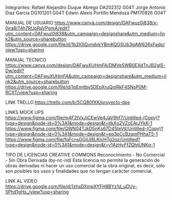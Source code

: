 Integrantes:
Rafael Alejandro Duque Abrego DA202312 G04T
Jorge Antonio Diaz Garcia DG101201 G04T
Edwin Alexis Portillo Mendoza PM170926 G04T

MANUAL DE USUARIO
https://www.canva.com/design/DAFwuz0j838/x-0jra8iT4h7RUpRaVPgmA/edit?utm_content=DAFwuz0j838&utm_campaign=designshare&utm_medium=link2&utm_source=sharebutton
https://drive.google.com/file/d/1b2IGlQvndvkYBmKQGSUb3gAW626sFadp/view?usp=sharing

MANUAL TECNICO
https://www.canva.com/design/DAFwuXUHmFA/DMVeSWB0EXdTnJB2glS-Dw/edit?utm_content=DAFwuXUHmFA&utm_campaign=designshare&utm_medium=link2&utm_source=sharebutton
https://drive.google.com/file/d/1pEmjtbv5DEpXruQoIRkF4SNsP0M-RCXT/view?usp=sharing

LINK TRELLO 
https://trello.com/b/5CQ80fXK/proyecto-dps

LINKS MOCK UPS
https://www.figma.com/file/m4F2tVxJiCEwVe4JaV9hf7/Untitled-(Copy)?type=design&node-id=0%3A1&mode=design&t=itkXg2VZcEArJYkK-1
https://www.figma.com/file/QWN04TJkD5nKs67D45teVd/Untitled-(Copy)?type=design&node-id=0%3A1&mode=design&t=eq3pCcBzqmPHhaT5-1
https://www.figma.com/file/fqFcnsGGjUI8LKIcHTg2oz/Untitled?type=design&node-id=0%3A1&mode=design&t=v1AzHvFfZQhtUNKq-1

TIPO DE LICENCIAS CREATIVE COMMONS
Reconocimiento - No Comercial - Sin Obra Derivada (by-nc-nd)
Esta licencia no permite la generación de obras derivadas ni hacer un uso 
comercial de la obra original, es decir, sólo son posibles los usos y finalidades 
que no tengan carácter comercial. 

LINK AL VIDEO
https://drive.google.com/file/d/1zhsDXmpXYFH8BYz1d_uDUy-5Phd1gHs_/view?usp=sharing
